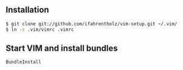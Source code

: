 ## Installation

```bash
$ git clone git://github.com/ifahrentholz/vim-setup.git ~/.vim/
$ ln -s .vim/vimrc .vimrc
```

## Start VIM and install bundles 
```bash
BundleInstall
```
